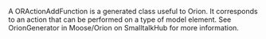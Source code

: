 A ORActionAddFunction is a generated class useful to Orion. It corresponds to an action that can be performed on a type of model element. See OrionGenerator in Moose/Orion on SmalltalkHub for more information.